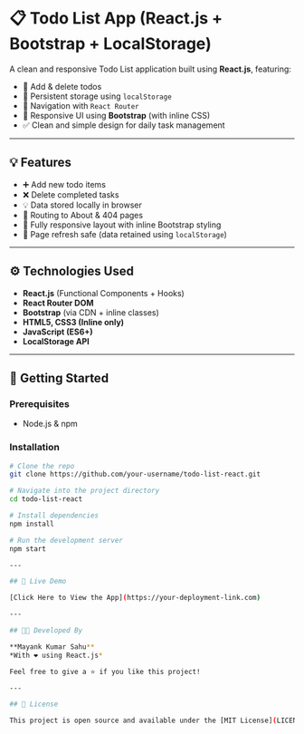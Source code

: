 # 📋 Todo List App (React.js + Bootstrap + LocalStorage)

A clean and responsive Todo List application built using **React.js**, featuring:

* 📝 Add & delete todos
* 💾 Persistent storage using `localStorage`
* 🔀 Navigation with `React Router`
* 📱 Responsive UI using **Bootstrap** (with inline CSS)
* ✅ Clean and simple design for daily task management

---

## 💡 Features

* ➕ Add new todo items
* ❌ Delete completed tasks
* 💡 Data stored locally in browser
* 🔀 Routing to About & 404 pages
* 📱 Fully responsive layout with inline Bootstrap styling
* 🔄 Page refresh safe (data retained using `localStorage`)

---

## ⚙️ Technologies Used

* **React.js** (Functional Components + Hooks)
* **React Router DOM**
* **Bootstrap** (via CDN + inline classes)
* **HTML5, CSS3 (Inline only)**
* **JavaScript (ES6+)**
* **LocalStorage API**

---

## 🚀 Getting Started

### Prerequisites

* Node.js & npm

### Installation

```bash
# Clone the repo
git clone https://github.com/your-username/todo-list-react.git

# Navigate into the project directory
cd todo-list-react

# Install dependencies
npm install

# Run the development server
npm start

---

## 🔗 Live Demo

[Click Here to View the App](https://your-deployment-link.com)

---

## 🧑‍💻 Developed By

**Mayank Kumar Sahu**
*With ❤️ using React.js*

Feel free to give a ⭐ if you like this project!

---

## 📄 License

This project is open source and available under the [MIT License](LICENSE).
